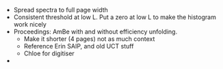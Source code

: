 - Spread spectra to full page width
- Consistent threshold at low L. Put a zero at low L to make the histogram work nicely
- Proceedings: AmBe with and without efficiency unfolding.
	- Make it shorter (4 pages) not as much context
	- Reference Erin SAIP, and old UCT stuff
	- Chloe for digitiser
- 